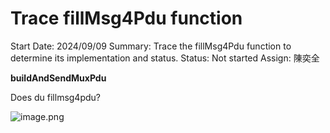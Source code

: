 # Trace fillMsg4Pdu function

Start Date: 2024/09/09
Summary: Trace the fillMsg4Pdu function to determine its implementation and status.
Status: Not started
Assign: 陳奕全

**buildAndSendMuxPdu**

Does du fillmsg4pdu?

![image.png](image%206.png)